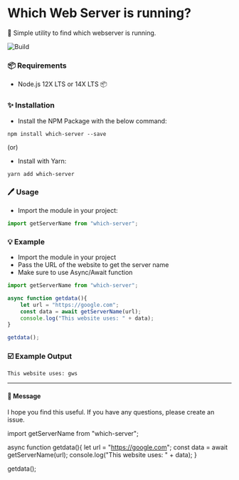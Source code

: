 # Which Web Server is running?
:unicorn: Simple utility to find which webserver is running.

![Build](https://github.com/mcnaveen/which-webserver/workflows/Build/badge.svg)

### :package: Requirements
- Node.js 12X LTS or 14X LTS 📦

### :sparkles: Installation

- Install the NPM Package with the below command:
```
npm install which-server --save
``` 

 (or)

- Install with Yarn:
```
yarn add which-server
```

### :pen: Usage

- Import the module in your project:

```javascript
import getServerName from "which-server";
```

### :bulb: Example

- Import the module in your project
- Pass the URL of the website to get the server name
- Make sure to use Async/Await function

```javascript
import getServerName from "which-server";

async function getdata(){
    let url = "https://google.com";
    const data = await getServerName(url);
    console.log("This website uses: " + data);
}

getdata();
```

### :ballot_box_with_check: Example Output
```
This website uses: gws
```
---


#### :green_heart: Message

I hope you find this useful. If you have any questions, please create an issue.


import getServerName from "which-server";

async function getdata(){
    let url = "https://google.com";
    const data = await getServerName(url);
    console.log("This website uses: " + data);
}

getdata();